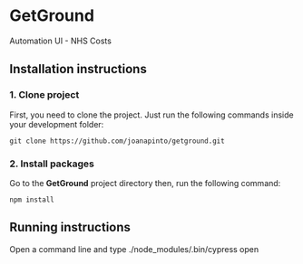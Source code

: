 # GetGround

Automation UI - NHS Costs

## Installation instructions

### 1. Clone project

First, you need to clone the project. Just run the following commands inside your development folder:

    git clone https://github.com/joanapinto/getground.git

### 2. Install packages

Go to the **GetGround** project directory then, run the following command:

    npm install

## Running instructions

Open a command line and type ./node_modules/.bin/cypress open